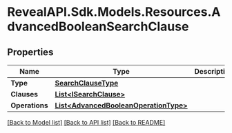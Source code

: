 # RevealAPI.Sdk.Models.Resources.AdvancedBooleanSearchClause
## Properties

Name | Type | Description | Notes
------------ | ------------- | ------------- | -------------
**Type** | [**SearchClauseType**](SearchClauseType.md) |  | [optional] 
**Clauses** | [**List&lt;ISearchClause&gt;**](ISearchClause.md) |  | [optional] 
**Operations** | [**List&lt;AdvancedBooleanOperationType&gt;**](AdvancedBooleanOperationType.md) |  | [optional] 

[[Back to Model list]](../README.md#documentation-for-models) [[Back to API list]](../README.md#documentation-for-api-endpoints) [[Back to README]](../README.md)

